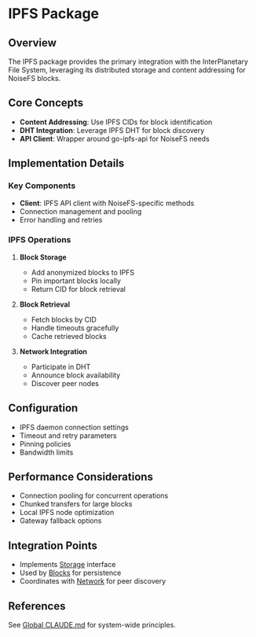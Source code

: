 # IPFS Package

## Overview

The IPFS package provides the primary integration with the InterPlanetary File System, leveraging its distributed storage and content addressing for NoiseFS blocks.

## Core Concepts

- **Content Addressing**: Use IPFS CIDs for block identification
- **DHT Integration**: Leverage IPFS DHT for block discovery
- **API Client**: Wrapper around go-ipfs-api for NoiseFS needs

## Implementation Details

### Key Components

- **Client**: IPFS API client with NoiseFS-specific methods
- Connection management and pooling
- Error handling and retries

### IPFS Operations

1. **Block Storage**
   - Add anonymized blocks to IPFS
   - Pin important blocks locally
   - Return CID for block retrieval

2. **Block Retrieval**
   - Fetch blocks by CID
   - Handle timeouts gracefully
   - Cache retrieved blocks

3. **Network Integration**
   - Participate in DHT
   - Announce block availability
   - Discover peer nodes

## Configuration

- IPFS daemon connection settings
- Timeout and retry parameters
- Pinning policies
- Bandwidth limits

## Performance Considerations

- Connection pooling for concurrent operations
- Chunked transfers for large blocks
- Local IPFS node optimization
- Gateway fallback options

## Integration Points

- Implements [Storage](../storage/CLAUDE.md) interface
- Used by [Blocks](../core/blocks/CLAUDE.md) for persistence
- Coordinates with [Network](../network/CLAUDE.md) for peer discovery

## References

See [Global CLAUDE.md](/CLAUDE.md) for system-wide principles.